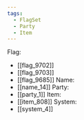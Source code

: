 ```yaml
---
tags:
  - FlagSet
  - Party
  - Item
---
```

Flag:
- [[flag_9702]]
- [[flag_9703]]
- [[flag_9685]]
Name:
- [[name_14]]
Party:
- [[party_1]]
Item:
- [[item_808]]
System:
- [[system_4]]
